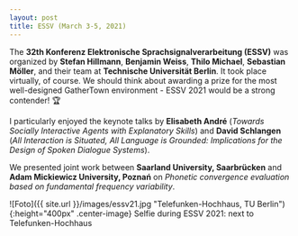 ```yaml
---
layout: post
title: ESSV (March 3-5, 2021)
---
```


The <strong>32th Konferenz Elektronische Sprachsignalverarbeitung (ESSV)</strong> was organized by <strong>Stefan Hillmann</strong>, <strong>Benjamin Weiss</strong>, <strong>Thilo Michael</strong>, <strong>Sebastian Möller</strong>, and their team at <strong>Technische Universität Berlin</strong>. It took place virtually, of course. We should think about awarding a prize for the most well-designed GatherTown environment - ESSV 2021 would be a strong contender! &#127942;

I particularly enjoyed the keynote talks by <strong>Elisabeth André</strong> (<em>Towards Socially Interactive Agents with Explanatory Skills</em>) and <strong>David Schlangen</strong> (<em>All Interaction is Situated, All Language is Grounded: Implications for the Design of Spoken Dialogue Systems</em>).

We presented joint work between <strong>Saarland University, Saarbrücken</strong> and <strong>Adam Mickiewicz University, Poznań</strong> on <em>Phonetic convergence evaluation based on fundamental frequency variability</em>.

![Foto]({{ site.url }}/images/essv21.jpg "Telefunken-Hochhaus, TU Berlin"){:height="400px" .center-image}
Selfie during ESSV 2021: next to Telefunken-Hochhaus
